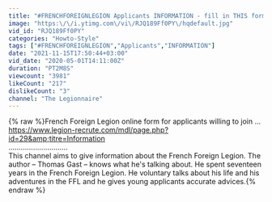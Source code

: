 ```yaml
---
title: "#FRENCHFOREIGNLEGION Applicants INFORMATION - fill in THIS form online"
image: "https:\/\/i.ytimg.com\/vi\/RJQ189Ff0PY\/hqdefault.jpg"
vid_id: "RJQ189Ff0PY"
categories: "Howto-Style"
tags: ["#FRENCHFOREIGNLEGION","Applicants","INFORMATION"]
date: "2021-11-15T17:50:44+03:00"
vid_date: "2020-05-01T14:11:00Z"
duration: "PT2M8S"
viewcount: "3981"
likeCount: "217"
dislikeCount: "3"
channel: "The Legionnaire"
---
```

{% raw %}French Foreign Legion online form for applicants willing to join ...<br /><a rel="nofollow" target="blank" href="https://www.legion-recrute.com/mdl/page.php?id=29&amp;titre=Information">https://www.legion-recrute.com/mdl/page.php?id=29&amp;titre=Information</a><br />.............................<br />This channel aims to give information about the French Foreign Legion. The author – Thomas Gast – knows what he's talking about. He spent seventeen years in the French Foreign Legion. He voluntary talks about his life and his adventures in the FFL and he gives young applicants accurate advices.{% endraw %}

